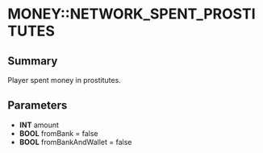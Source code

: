 # MONEY::NETWORK_SPENT_PROSTITUTES

## Summary
Player spent money in prostitutes.

## Parameters
* **INT** amount
* **BOOL** fromBank = false
* **BOOL** fromBankAndWallet = false